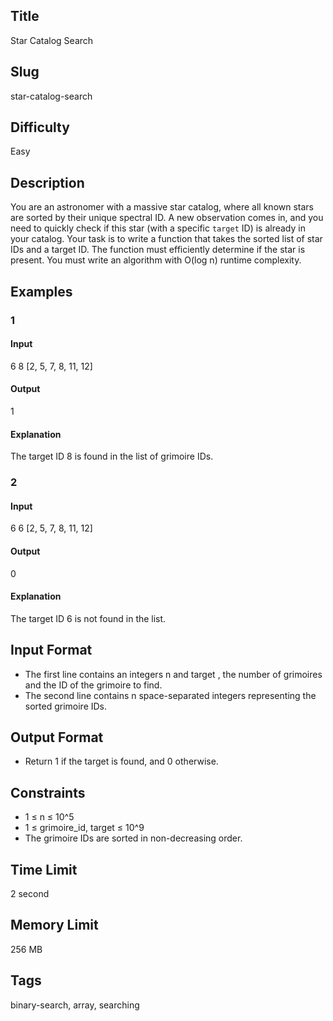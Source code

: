 ## Title

Star Catalog Search

## Slug

star-catalog-search

## Difficulty

Easy

## Description

You are an astronomer with a massive star catalog, where all known stars are sorted by their unique spectral ID. A new observation comes in, and you need to quickly check if this star (with a specific `target` ID) is already in your catalog. Your task is to write a function that takes the sorted list of star IDs and a target ID. The function must efficiently determine if the star is present. You must write an algorithm with O(log n) runtime complexity.

## Examples

### 1

#### Input

6 8
[2, 5, 7, 8, 11, 12]


#### Output

1

#### Explanation

The target ID 8 is found in the list of grimoire IDs.

### 2

#### Input

6 6
[2, 5, 7, 8, 11, 12]

#### Output

0

#### Explanation

The target ID 6 is not found in the list.

## Input Format

- The first line contains an integers n and target , the number of grimoires and the ID of the grimoire to find. 
- The second line contains n space-separated integers representing the sorted grimoire IDs.

## Output Format

- Return 1 if the target is found, and 0 otherwise.

## Constraints

- 1 ≤ n ≤ 10^5
- 1 ≤ grimoire_id, target ≤ 10^9
- The grimoire IDs are sorted in non-decreasing order.

## Time Limit

2 second

## Memory Limit

256 MB

## Tags

binary-search, array, searching